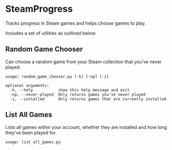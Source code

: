 # SteamProgress

Tracks progress in Steam games and helps choose games to play.

Includes a set of utilities as outlined below:

## Random Game Chooser

Can choose a random game from your Steam collection that you've never played.

    usage: random_game_chooser.py [-h] [-np] [-i]

    optional arguments:
      -h, --help           show this help message and exit
      -np, --never-played  Only returns games you've never played
      -i, --installed      Only returns games that are currently installed

## List All Games

Lists all games within your account, whether they are installed and how long they've been played for.

    usage: list_all_games.py
